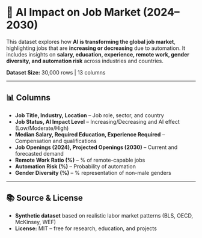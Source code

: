 # 📂 AI Impact on Job Market (2024–2030)

This dataset explores how **AI is transforming the global job market**, highlighting jobs that are **increasing or decreasing** due to automation. It includes insights on **salary, education, experience, remote work, gender diversity, and automation risk** across industries and countries.

**Dataset Size:** 30,000 rows | 13 columns

---

## 📊 Columns

- **Job Title, Industry, Location** – Job role, sector, and country  
- **Job Status, AI Impact Level** – Increasing/Decreasing and AI effect (Low/Moderate/High)  
- **Median Salary, Required Education, Experience Required** – Compensation and qualifications  
- **Job Openings (2024), Projected Openings (2030)** – Current and forecasted demand  
- **Remote Work Ratio (%)** – % of remote-capable jobs  
- **Automation Risk (%)** – Probability of automation  
- **Gender Diversity (%)** – % representation of non-male genders  


---

## 📚 Source & License

- **Synthetic dataset** based on realistic labor market patterns (BLS, OECD, McKinsey, WEF)  
- **License:** MIT – free for research, education, and projects  
